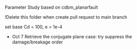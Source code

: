 Parameter Study based on cdbm_planarfault

!Delete this folder when create pull request to main branch

set base Cd = 100, e = 1e-4

- Oct 7
Retrieve the conjugate plane case: try suppress the damage/breakage order